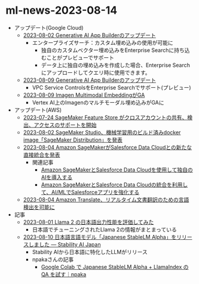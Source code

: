 
# ml-news-2023-08-14

- アップデート(Google Cloud)
  - [2023-08-02 Generative AI App Builderのアップデート](https://cloud.google.com/release-notes#August_02_2023)
    - エンタープライズサーチ：カスタム埋め込みの使用が可能に
      - 独自のカスタムベクター埋め込みをEnterprise Searchに持ち込むことがプレビューでサポート
      - データ上に独自の埋め込みを作成した場合、Enterprise Searchにアップロードしてクエリ時に使用できます。
  - [2023-08-09 Generative AI App Builderのアップデート](https://cloud.google.com/release-notes#August_02_2023)
    - VPC Service ControlsをEnterprise Searchでサポート(プレビュー)
  - [2023-08-09 Imagen Multimodal EmbeddingがGA](https://cloud.google.com/release-notes#August_09_2023)
    - Vertex AI上のImagenのマルチモーダル埋め込みがGAに
- アップデート(AWS)
  - [2023-07-24 SageMaker Feature Store がクロスアカウントの共有、検出、アクセスのサポートを開始](https://aws.amazon.com/jp/about-aws/whats-new/2023/07/amazon-sagemaker-feature-store-account-sharing-discovery-access/)
  - [2023-08-02 SageMaker Studio、機械学習用のビルド済みdocker image「SageMaker Distribution」を発表](https://aws.amazon.com/jp/about-aws/whats-new/2023/08/sagemaker-studio-pre-built-docker-sagemaker-distribution-machine-learning/)
  - [2023-08-04 Amazon SageMakerがSalesforce Data Cloudとの新たな直接統合を発表](https://aws.amazon.com/jp/about-aws/whats-new/2023/08/amazon-sagemaker-direct-integration-salesforce-data-cloud/)
    - 関連記事
      - [Amazon SageMakerとSalesforce Data Cloudを使用して独自のAIを導入する](https://aws.amazon.com/jp/blogs/machine-learning/bring-your-own-ai-using-amazon-sagemaker-with-salesforce-data-cloud/)
      - [Amazon SageMakerとSalesforce Data Cloudの統合を利用して、AI/MLでSalesforceアプリを強化する](https://aws.amazon.com/jp/blogs/machine-learning/use-the-amazon-sagemaker-and-salesforce-data-cloud-integration-to-power-your-salesforce-apps-with-ai-ml/)
  - [2023-08-04 Amazon Translate、リアルタイム文書翻訳のための言語検出を可能に](https://aws.amazon.com/jp/about-aws/whats-new/2023/08/amazon-translate-language-detection-document-translation/)
- 記事
  - [2023-08-01 Llama 2 の日本語出力性能を評価してみた](https://note.com/lightblue_tech/n/nd996c7d85984)
    - 日本語でチューニングされたLlama 2の情報がまとまっている
  - [2023-08-10 日本語言語モデル「Japanese StableLM Alpha」をリリースしました — Stability AI Japan](https://ja.stability.ai/blog/japanese-stablelm-alpha)
    - Stability AIから日本語に特化したLLMがリリース
    - npakaさんの記事
      - [Google Colab で Japanese StableLM Alpha + LlamaIndex の QA を試す｜npaka](https://note.com/npaka/n/n5c80ca661357)
